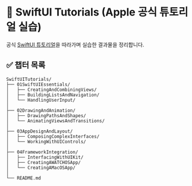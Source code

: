 # 📘 SwiftUI Tutorials (Apple 공식 튜토리얼 실습)
공식 [SwiftUI 튜토리얼](https://developer.apple.com/tutorials/swiftui)을 따라가며 실습한 결과물을 정리합니다.

## ✅ 챕터 목록
```
SwiftUITutorials/
├── 01SwiftUIEssentials/
│   ├── CreatingAndCombiningViews/
│   ├── BuildingListsAndNavigation/
│   └── HandlingUserInput/
│
├── 02DrawingAndAnimation/
│   ├── DrawingPathsAndShapes/
│   └── AnimatingViewsAndTransitions/
│
├── 03AppDesignAndLayout/
│   ├── ComposingComplexInterfaces/
│   └── WorkingWithUIControls/
│
├── 04FrameworkIntegration/
│   ├── InterfacingWithUIKit/
│   ├── CreatingAWATCHOSApp/
│   └── CreatingAMacOSApp/
│
└── README.md
```

